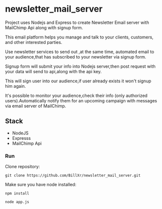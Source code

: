 # newsletter_mail_server

Project uses Nodejs and Express to create Newsletter Email server with MailChimp Api along with signup form.

This email platform helps you manage and talk to your clients, customers, and other interested parties.

Use newsletter services to send out ,at the same time, automated email to your audience,that has subscribed to your newsletter via signup form.

Signup form will submit your info into Nodejs server,then post request with your data will send to api,along with the api key.

This will sign user into our audience,if user already exists it won't signup him again.

It's possible to monitor your audience,check their info (only authorized users).Automatically notify them for an upcoming campaign with messages via email server of MailChimp.

## Stack
+ NodeJS
+ Expresss
+ MailChimp Api


### Run

Clone repository:

    git clone https://github.com/BillXr/newsletter_mail_server.git

Make sure you have node installed:
    
    npm install
    
    node app.js


